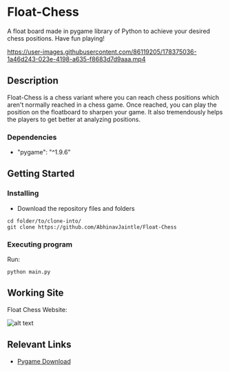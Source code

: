 # Float-Chess
A float board made in pygame library of Python to achieve your desired chess positions. Have fun playing!




https://user-images.githubusercontent.com/86119205/178375036-1a46d243-023e-4198-a635-f8683d7d9aaa.mp4

## Description
Float-Chess is a chess variant where you can reach chess positions which aren't normally reached in a chess game. Once reached, you can play the position on the floatboard to sharpen your game. It also tremendously helps the players to get better at analyzing positions.

### Dependencies

 * "pygame": "^1.9.6"

## Getting Started

### Installing

* Download the repository files and folders
```
cd folder/to/clone-into/
git clone https://github.com/AbhinavJaintle/Float-Chess
```

### Executing program

Run: 
```
python main.py
```


## Working Site

Float Chess Website: 

![alt text](https://i.ibb.co/3s1nJjW/Screenshot-2022-07-12-050548.jpg)




## Relevant Links

* [Pygame Download]([https://www.sih.gov.in/](https://www.pygame.org/download.shtml))
